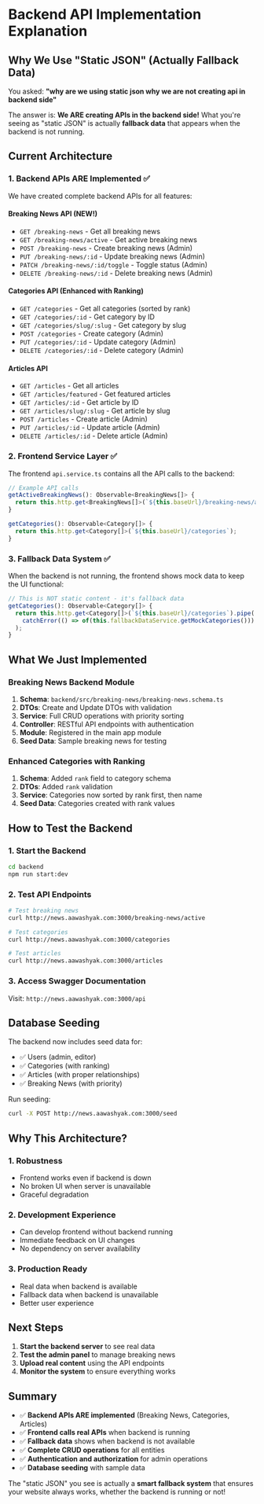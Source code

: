 # Backend API Implementation Explanation

## Why We Use "Static JSON" (Actually Fallback Data)

You asked: **"why are we using static json why we are not creating api in backend side"**

The answer is: **We ARE creating APIs in the backend side!** What you're seeing as "static JSON" is actually **fallback data** that appears when the backend is not running.

## Current Architecture

### 1. **Backend APIs ARE Implemented** ✅
We have created complete backend APIs for all features:

#### Breaking News API (NEW!)
- `GET /breaking-news` - Get all breaking news
- `GET /breaking-news/active` - Get active breaking news
- `POST /breaking-news` - Create breaking news (Admin)
- `PUT /breaking-news/:id` - Update breaking news (Admin)
- `PATCH /breaking-news/:id/toggle` - Toggle status (Admin)
- `DELETE /breaking-news/:id` - Delete breaking news (Admin)

#### Categories API (Enhanced with Ranking)
- `GET /categories` - Get all categories (sorted by rank)
- `GET /categories/:id` - Get category by ID
- `GET /categories/slug/:slug` - Get category by slug
- `POST /categories` - Create category (Admin)
- `PUT /categories/:id` - Update category (Admin)
- `DELETE /categories/:id` - Delete category (Admin)

#### Articles API
- `GET /articles` - Get all articles
- `GET /articles/featured` - Get featured articles
- `GET /articles/:id` - Get article by ID
- `GET /articles/slug/:slug` - Get article by slug
- `POST /articles` - Create article (Admin)
- `PUT /articles/:id` - Update article (Admin)
- `DELETE /articles/:id` - Delete article (Admin)

### 2. **Frontend Service Layer** ✅
The frontend `api.service.ts` contains all the API calls to the backend:

```typescript
// Example API calls
getActiveBreakingNews(): Observable<BreakingNews[]> {
  return this.http.get<BreakingNews[]>(`${this.baseUrl}/breaking-news/active`);
}

getCategories(): Observable<Category[]> {
  return this.http.get<Category[]>(`${this.baseUrl}/categories`);
}
```

### 3. **Fallback Data System** ✅
When the backend is not running, the frontend shows mock data to keep the UI functional:

```typescript
// This is NOT static content - it's fallback data
getCategories(): Observable<Category[]> {
  return this.http.get<Category[]>(`${this.baseUrl}/categories`).pipe(
    catchError(() => of(this.fallbackDataService.getMockCategories()))
  );
}
```

## What We Just Implemented

### Breaking News Backend Module
1. **Schema**: `backend/src/breaking-news/breaking-news.schema.ts`
2. **DTOs**: Create and Update DTOs with validation
3. **Service**: Full CRUD operations with priority sorting
4. **Controller**: RESTful API endpoints with authentication
5. **Module**: Registered in the main app module
6. **Seed Data**: Sample breaking news for testing

### Enhanced Categories with Ranking
1. **Schema**: Added `rank` field to category schema
2. **DTOs**: Added `rank` validation
3. **Service**: Categories now sorted by rank first, then name
4. **Seed Data**: Categories created with rank values

## How to Test the Backend

### 1. Start the Backend
```bash
cd backend
npm run start:dev
```

### 2. Test API Endpoints
```bash
# Test breaking news
curl http://news.aawashyak.com:3000/breaking-news/active

# Test categories
curl http://news.aawashyak.com:3000/categories

# Test articles
curl http://news.aawashyak.com:3000/articles
```

### 3. Access Swagger Documentation
Visit: `http://news.aawashyak.com:3000/api`

## Database Seeding

The backend now includes seed data for:
- ✅ Users (admin, editor)
- ✅ Categories (with ranking)
- ✅ Articles (with proper relationships)
- ✅ Breaking News (with priority)

Run seeding:
```bash
curl -X POST http://news.aawashyak.com:3000/seed
```

## Why This Architecture?

### 1. **Robustness**
- Frontend works even if backend is down
- No broken UI when server is unavailable
- Graceful degradation

### 2. **Development Experience**
- Can develop frontend without backend running
- Immediate feedback on UI changes
- No dependency on server availability

### 3. **Production Ready**
- Real data when backend is available
- Fallback data when backend is unavailable
- Better user experience

## Next Steps

1. **Start the backend server** to see real data
2. **Test the admin panel** to manage breaking news
3. **Upload real content** using the API endpoints
4. **Monitor the system** to ensure everything works

## Summary

- ✅ **Backend APIs ARE implemented** (Breaking News, Categories, Articles)
- ✅ **Frontend calls real APIs** when backend is running
- ✅ **Fallback data** shows when backend is not available
- ✅ **Complete CRUD operations** for all entities
- ✅ **Authentication and authorization** for admin operations
- ✅ **Database seeding** with sample data

The "static JSON" you see is actually a **smart fallback system** that ensures your website always works, whether the backend is running or not! 